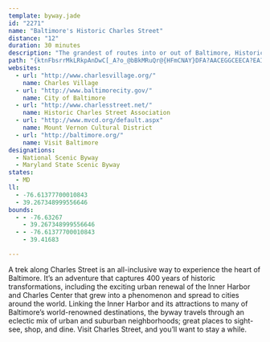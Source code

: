 ```yaml
---
template: byway.jade
id: "2271"
name: "Baltimore's Historic Charles Street"
distance: "12"
duration: 30 minutes
description: "The grandest of routes into or out of Baltimore, Historic Charles Street follows the city's best known artery through fashionable cultural, residential, and commercial districts. Visit Charles Street, and you’ll want to stay a while."
path: "{ktnFbsrrMkLRkpAnDwC[_A?o_@bBkMRuQr@{HFmCNAY}DFA?AACEGGCEECA?EAI@]RC?iDRY^}DJefAzCesAbDuZbAeS`@y@@a@AC@YDuBLwb@dAk@DkGNcBBQIgBtEw@|A}@|AcArAmAvAkAnAANsn@dG}c@rFwN`AqOv@oE^sc@lCmKx@wTjAyo@fE[O_DiA{C}AwA_AcAy@iAkAmDqEEEc@Y_@Q]MYIQEm@Ks@Ae@F_@Lq@Z]Vc@`@WZKTQ`@_@vAwAnHSt@KVS`@U\\Y^UTSLYPg@P_@Hq@FgAAmGQsACuBEm@EuAQgAWu@[g@[}AmAm@g@g@a@i@Yk@QwA]o@I}B[}Cc@gAKYAc@@_@B_AT[Lm@\\_@XIJe@x@i@vA[dA_@~@Yf@W`@a@b@ML}@v@k@b@i@f@Y\\e@n@Q\\[n@Uj@m@hB]~@Yp@c@v@_@h@[`@_@\\a@Vg@Vg@PYHc@J]DS@Q?Y?c@?QA]Ee@IiEsAuDeAsBq@SGu@U}A]_AQ]Io@KmASoAKmC]iGu@sC_@c@GuFcAoBi@m@Q_Ba@[IqA]q@QQG"
websites: 
  - url: "http://www.charlesvillage.org/"
    name: Charles Village
  - url: "http://www.baltimorecity.gov/"
    name: City of Baltimore
  - url: "http://www.charlesstreet.net/"
    name: Historic Charles Street Association
  - url: "http://www.mvcd.org/default.aspx"
    name: Mount Vernon Cultural District
  - url: "http://baltimore.org/"
    name: Visit Baltimore
designations: 
  - National Scenic Byway
  - Maryland State Scenic Byway
states: 
  - MD
ll: 
  - -76.61377700010843
  - 39.267348999556646
bounds: 
  - - -76.63267
    - 39.267348999556646
  - - -76.61377700010843
    - 39.41683

---
```


A trek along Charles Street is an all-inclusive way to experience the heart of Baltimore. It’s an adventure that captures 400 years of historic transformations, including the exciting urban renewal of the Inner Harbor and Charles Center that grew into a phenomenon and spread to cities around the world. Linking the Inner Harbor and its attractions to many of Baltimore’s world-renowned destinations, the byway travels through an eclectic mix of urban and suburban neighborhoods; great places to sight-see, shop, and dine. Visit Charles Street, and you’ll want to stay a while.